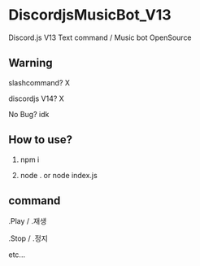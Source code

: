 # DiscordjsMusicBot_V13

Discord.js V13 Text command / Music bot OpenSource

## Warning
slashcommand? X

discordjs V14? X

No Bug? idk

## How to use?

1. npm i

2. node .    or    node index.js

## command

.Play / .재생

.Stop / .정지

etc...

